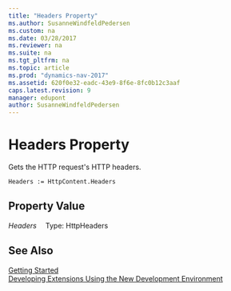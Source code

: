 ```yaml
---
title: "Headers Property"
ms.author: SusanneWindfeldPedersen
ms.custom: na
ms.date: 03/28/2017
ms.reviewer: na
ms.suite: na
ms.tgt_pltfrm: na
ms.topic: article
ms.prod: "dynamics-nav-2017"
ms.assetid: 620f0e32-eadc-43e9-8f6e-8fc0b12c3aaf
caps.latest.revision: 9
manager: edupont
author: SusanneWindfeldPedersen
---
```


# Headers Property
Gets the HTTP request's HTTP headers.

```
Headers := HttpContent.Headers
```

## Property Value
*Headers*
&emsp;Type: HttpHeaders

## See Also
[Getting Started](newdev-get-started.md)  
[Developing Extensions Using the New Development Environment](newdev-dev-overview.md)